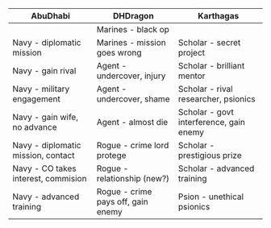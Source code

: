
| AbuDhabi | DHDragon | Karthagas |
|----------|----------|-----------|
|                                     |Marines - black op                 ||
|Navy - diplomatic mission            |Marines - mission goes wrong       |Scholar - secret project|
|Navy - gain rival                    |Agent - undercover, injury         |Scholar - brilliant mentor|
|Navy - military engagement           |Agent - undercover, shame          |Scholar - rival researcher, psionics|
|Navy - gain wife, no advance         |Agent - almost die                 |Scholar - govt interference, gain enemy|
|Navy - diplomatic mission, contact   |Rogue - crime lord protege         |Scholar - prestigious prize|
|Navy - CO takes interest, commision  |Rogue - relationship (new?)        |Scholar - advanced training|
|Navy - advanced training             |Rogue - crime pays off, gain enemy |Psion - unethical psionics |
